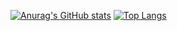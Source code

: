 [![Anurag's GitHub stats](https://github-readme-stats.vercel.app/api?username=daisuke0724&count_private=true&show_icons=true&theme=tokyonight)](https://github.com/anuraghazra/github-readme-stats)
[![Top Langs](https://github-readme-stats.vercel.app/api/top-langs/?username=daisuke0724&theme=tokyonight)](https://github.com/anuraghazra/github-readme-stats)
